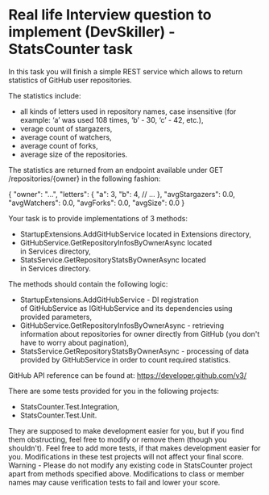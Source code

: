  # Real life Interview question to implement (DevSkiller) - StatsCounter task

In this task you will finish a simple REST service which allows to return statistics of GitHub user repositories.

The statistics include:
 - all kinds of letters used in repository names, case insensitive (for example: ‘a’ was used 108 times, ‘b’ - 30, ‘c’ - 42, etc.),
 - verage count of stargazers,
 - average count of watchers,
 - average count of forks,
 - average size of the repositories.
 
The statistics are returned from an endpoint available under GET /repositories/{owner} in the following fashion:

{
    "owner": "...",
    "letters": {
        "a": 3,
        "b": 4,
        // ...
    },
    "avgStargazers": 0.0,
    "avgWatchers": 0.0,
    "avgForks": 0.0,
    "avgSize": 0.0
}

Your task is to provide implementations of 3 methods:
 - StartupExtensions.AddGitHubService located in Extensions directory,
 - GitHubService.GetRepositoryInfosByOwnerAsync located in Services directory,
 - StatsService.GetRepositoryStatsByOwnerAsync located in Services directory.
 
The methods should contain the following logic:
 - StartupExtensions.AddGitHubService - DI registration of GitHubService as IGitHubService and its dependencies using provided parameters,
 - GitHubService.GetRepositoryInfosByOwnerAsync - retrieving information about repositories for owner directly from GitHub (you don't have to worry about pagination),
 - StatsService.GetRepositoryStatsByOwnerAsync - processing of data provided by GitHubService in order to count required statistics.
	
GitHub API reference can be found at: https://developer.github.com/v3/

There are some tests provided for you in the following projects:
 - StatsCounter.Test.Integration,
 - StatsCounter.Test.Unit.
 
They are supposed to make development easier for you, but if you find them obstructing, feel free to modify or remove them (though you shouldn't). Feel free to add more tests, if that makes development easier for you. Modifications in these test projects will not affect your final score.
Warning - Please do not modify any existing code in StatsCounter project apart from methods specified above. Modifications to class or member names may cause verification tests to fail and lower your score.
